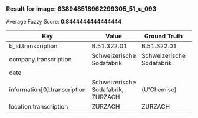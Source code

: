 ### Result for image: 638948518962299305_51_u_093
Average Fuzzy Score: **0.8444444444444444**
<small>

| Key | Value | Ground Truth | Score |
| --- | --- | --- | --- |
| b_id.transcription | B.51.322.01 | B.51.322.01 | 1.0 |
| company.transcription | Schweizerische Sodafabrik | Schweizerische Sodafabrik | 1.0 |
| date |  |  | 1.0 |
| information[0].transcription | Schweizerische Sodafabrik, ZURZACH | (U'Chemise) | 0.2222222222222222 |
| location.transcription | ZURZACH | ZURZACH | 1.0 |

</small>
